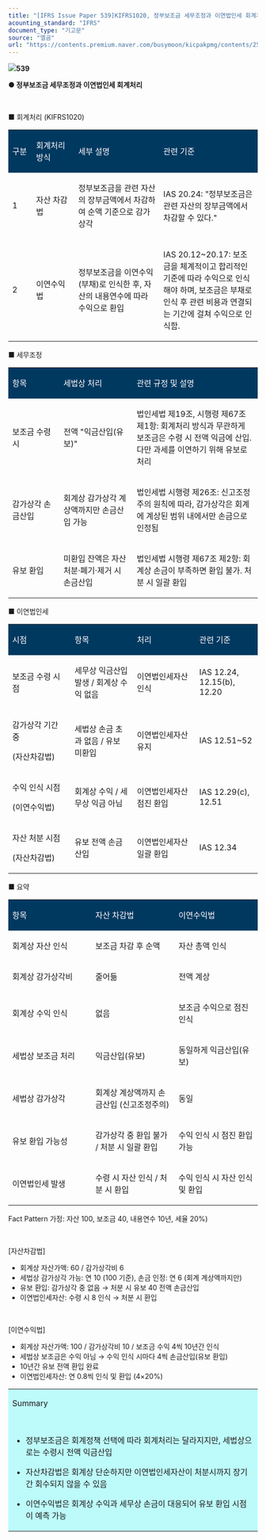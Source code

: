 ```yaml
---
title: "[IFRS Issue Paper 539]KIFRS1020, 정부보조금 세무조정과 이연법인세 회계처리"
acounting_standard: "IFRS"
document_type: "기고문"
source: "엘곰"
url: "https://contents.premium.naver.com/busymoon/kicpakpmg/contents/250409170732425ze"
---
```

![](https://n2.news.naver.com/l.gif?type=content)**539**

**● 정부보조금 세무조정과 이연법인세 회계처리**

​

■ 회계처리 (KIFRS1020)

<table style=""><tbody><tr><td colspan="1" rowspan="1" style="width: 9.56%; height: 40.0px;  background-color: #003960;"><div><p style=""><span style="color:#ffffff;">구분</span></p></div></td><td colspan="1" rowspan="1" style="width: 16.919999999999998%; height: 40.0px;  background-color: #003960;"><div><p style=""><span style="color:#ffffff;">회계처리 방식</span></p></div></td><td colspan="1" rowspan="1" style="width: 34.11%; height: 40.0px;  background-color: #003960;"><div><p style=""><span style="color:#ffffff;">세부 설명</span></p></div></td><td colspan="1" rowspan="1" style="width: 39.41%; height: 40.0px;  background-color: #003960;"><div><p style=""><span style="color:#ffffff;">관련 기준</span></p></div></td></tr><tr><td colspan="1" rowspan="1" style="width: 9.56%; height: 40.0px;  "><div><p style=""><span style="">1</span></p></div></td><td colspan="1" rowspan="1" style="width: 16.919999999999998%; height: 40.0px;  "><div><p style=""><span style="">자산 차감법</span></p></div></td><td colspan="1" rowspan="1" style="width: 34.11%; height: 40.0px;  "><div><p style=""><span style="">정부보조금을 관련 자산의 장부금액에서 차감하여 순액 기준으로 감가상각</span></p></div></td><td colspan="1" rowspan="1" style="width: 39.41%; height: 40.0px;  "><div><p style=""><span style="">IAS 20.24: "정부보조금은 관련 자산의 장부금액에서 차감할 수 있다."</span></p></div></td></tr><tr><td colspan="1" rowspan="1" style="width: 9.56%; height: 40.0px;  "><div><p style=""><span style="">2</span></p></div></td><td colspan="1" rowspan="1" style="width: 16.919999999999998%; height: 40.0px;  "><div><p style=""><span style="">이연수익법</span></p></div></td><td colspan="1" rowspan="1" style="width: 34.11%; height: 40.0px;  "><div><p style=""><span style="">정부보조금을 이연수익(부채)로 인식한 후, 자산의 내용연수에 따라 수익으로 환입</span></p></div></td><td colspan="1" rowspan="1" style="width: 39.41%; height: 40.0px;  "><div><p style=""><span style="">IAS 20.12~20.17: 보조금을 체계적이고 합리적인 기준에 따라 수익으로 인식해야 하며, 보조금은 부채로 인식 후 관련 비용과 연결되는 기간에 걸쳐 수익으로 인식함.</span></p></div></td></tr></tbody></table>

■ 세무조정

<table style=""><tbody><tr><td colspan="1" rowspan="1" style="width: 20.550000000000004%; height: 40.0px;  background-color: #003960;"><div><p style=""><span style="color:#ffffff;">항목</span></p></div></td><td colspan="1" rowspan="1" style="width: 29.369999999999997%; height: 40.0px;  background-color: #003960;"><div><p style=""><span style="color:#ffffff;">세법상 처리</span></p></div></td><td colspan="1" rowspan="1" style="width: 50.10000000000001%; height: 40.0px;  background-color: #003960;"><div><p style=""><span style="color:#ffffff;">관련 규정 및 설명</span></p></div></td></tr><tr><td colspan="1" rowspan="1" style="width: 20.550000000000004%; height: 40.0px;  "><div><p style=""><span style="">보조금 수령 시</span></p></div></td><td colspan="1" rowspan="1" style="width: 29.369999999999997%; height: 40.0px;  "><div><p style=""><span style="">전액 "익금산입(유보)"</span></p></div></td><td colspan="1" rowspan="1" style="width: 50.10000000000001%; height: 40.0px;  "><div><p style=""><span style="">법인세법 제19조, 시행령 제67조 제1항: 회계처리 방식과 무관하게 보조금은 수령 시 전액 익금에 산입. 다만 과세를 이연하기 위해 유보로 처리</span></p></div></td></tr><tr><td colspan="1" rowspan="1" style="width: 20.550000000000004%; height: 40.0px;  "><div><p style=""><span style="">감가상각 손금산입</span></p></div></td><td colspan="1" rowspan="1" style="width: 29.369999999999997%; height: 40.0px;  "><div><p style=""><span style="">회계상 감가상각 계상액까지만 손금산입 가능</span></p></div></td><td colspan="1" rowspan="1" style="width: 50.10000000000001%; height: 40.0px;  "><div><p style=""><span style="">법인세법 시행령 제26조: 신고조정주의 원칙에 따라, 감가상각은 회계에 계상된 범위 내에서만 손금으로 인정됨</span></p></div></td></tr><tr><td colspan="1" rowspan="1" style="width: 20.550000000000004%; height: 40.0px;  "><div><p style=""><span style="">유보 환입</span></p></div></td><td colspan="1" rowspan="1" style="width: 29.369999999999997%; height: 40.0px;  "><div><p style=""><span style="">미환입 잔액은 자산 처분·폐기·제거 시 손금산입</span></p></div></td><td colspan="1" rowspan="1" style="width: 50.10000000000001%; height: 40.0px;  "><div><p style=""><span style="">법인세법 시행령 제67조 제2항: 회계상 손금이 부족하면 환입 불가. 처분 시 일괄 환입</span></p></div></td></tr></tbody></table>

■ 이연법인세

<table style=""><tbody><tr><td colspan="1" rowspan="1" style="width: 25.0%; height: 40.0px;  background-color: #003960;"><div><p style=""><span style="color:#ffffff;">시점</span></p></div></td><td colspan="1" rowspan="1" style="width: 25.0%; height: 40.0px;  background-color: #003960;"><div><p style=""><span style="color:#ffffff;">항목</span></p></div></td><td colspan="1" rowspan="1" style="width: 25.0%; height: 40.0px;  background-color: #003960;"><div><p style=""><span style="color:#ffffff;">처리</span></p></div></td><td colspan="1" rowspan="1" style="width: 25.0%; height: 40.0px;  background-color: #003960;"><div><p style=""><span style="color:#ffffff;">관련 기준</span></p></div></td></tr><tr><td colspan="1" rowspan="1" style="width: 25.0%; height: 40.0px;  "><div><p style=""><span style="">보조금 수령 시점</span></p></div></td><td colspan="1" rowspan="1" style="width: 25.0%; height: 40.0px;  "><div><p style=""><span style="">세무상 익금산입 발생 / 회계상 수익 없음</span></p></div></td><td colspan="1" rowspan="1" style="width: 25.0%; height: 40.0px;  "><div><p style=""><span style="">이연법인세자산 인식</span></p></div></td><td colspan="1" rowspan="1" style="width: 25.0%; height: 40.0px;  "><div><p style=""><span style="">IAS 12.24, 12.15(b), 12.20</span></p></div></td></tr><tr><td colspan="1" rowspan="1" style="width: 25.0%; height: 40.0px;  "><div><p style=""><span style="">감가상각 기간 중</span></p></div><div><p style=""><span style="">(자산차감법)</span></p></div></td><td colspan="1" rowspan="1" style="width: 25.0%; height: 40.0px;  "><div><p style=""><span style="">세법상 손금 초과 없음 / 유보 미환입</span></p></div></td><td colspan="1" rowspan="1" style="width: 25.0%; height: 40.0px;  "><div><p style=""><span style="">이연법인세자산 유지</span></p></div></td><td colspan="1" rowspan="1" style="width: 25.0%; height: 40.0px;  "><div><p style=""><span style="">IAS 12.51~52</span></p></div></td></tr><tr><td colspan="1" rowspan="1" style="width: 25.0%; height: 40.0px;  "><div><p style=""><span style="">수익 인식 시점</span></p></div><div><p style=""><span style="">(이연수익법)</span></p></div></td><td colspan="1" rowspan="1" style="width: 25.0%; height: 40.0px;  "><div><p style=""><span style="">회계상 수익 / 세무상 익금 아님</span></p></div></td><td colspan="1" rowspan="1" style="width: 25.0%; height: 40.0px;  "><div><p style=""><span style="">이연법인세자산 점진 환입</span></p></div></td><td colspan="1" rowspan="1" style="width: 25.0%; height: 40.0px;  "><div><p style=""><span style="">IAS 12.29(c), 12.51</span></p></div></td></tr><tr><td colspan="1" rowspan="1" style="width: 25.0%; height: 40.0px;  "><div><p style=""><span style="">자산 처분 시점</span></p></div><div><p style=""><span style="">(자산차감법)</span></p></div></td><td colspan="1" rowspan="1" style="width: 25.0%; height: 40.0px;  "><div><p style=""><span style="">유보 전액 손금산입</span></p></div></td><td colspan="1" rowspan="1" style="width: 25.0%; height: 40.0px;  "><div><p style=""><span style="">이연법인세자산 일괄 환입</span></p></div></td><td colspan="1" rowspan="1" style="width: 25.0%; height: 40.0px;  "><div><p style=""><span style="">IAS 12.34</span></p></div></td></tr></tbody></table>

■ 요약

<table style=""><tbody><tr><td colspan="1" rowspan="1" style="width: 33.34%; height: 40.0px;  background-color: #003960;"><div><p style=""><span style="color:#ffffff;">항목</span></p></div></td><td colspan="1" rowspan="1" style="width: 33.34%; height: 40.0px;  background-color: #003960;"><div><p style=""><span style="color:#ffffff;">자산 차감법</span></p></div></td><td colspan="1" rowspan="1" style="width: 33.34%; height: 40.0px;  background-color: #003960;"><div><p style=""><span style="color:#ffffff;">이연수익법</span></p></div></td></tr><tr><td colspan="1" rowspan="1" style="width: 33.34%; height: 40.0px;  "><div><p style=""><span style="">회계상 자산 인식</span></p></div></td><td colspan="1" rowspan="1" style="width: 33.34%; height: 40.0px;  "><div><p style=""><span style="">보조금 차감 후 순액</span></p></div></td><td colspan="1" rowspan="1" style="width: 33.34%; height: 40.0px;  "><div><p style=""><span style="">자산 총액 인식</span></p></div></td></tr><tr><td colspan="1" rowspan="1" style="width: 33.34%; height: 40.0px;  "><div><p style=""><span style="">회계상 감가상각비</span></p></div></td><td colspan="1" rowspan="1" style="width: 33.34%; height: 40.0px;  "><div><p style=""><span style="">줄어듦</span></p></div></td><td colspan="1" rowspan="1" style="width: 33.34%; height: 40.0px;  "><div><p style=""><span style="">전액 계상</span></p></div></td></tr><tr><td colspan="1" rowspan="1" style="width: 33.34%; height: 40.0px;  "><div><p style=""><span style="">회계상 수익 인식</span></p></div></td><td colspan="1" rowspan="1" style="width: 33.34%; height: 40.0px;  "><div><p style=""><span style="">없음</span></p></div></td><td colspan="1" rowspan="1" style="width: 33.34%; height: 40.0px;  "><div><p style=""><span style="">보조금 수익으로 점진 인식</span></p></div></td></tr><tr><td colspan="1" rowspan="1" style="width: 33.34%; height: 40.0px;  "><div><p style=""><span style="">세법상 보조금 처리</span></p></div></td><td colspan="1" rowspan="1" style="width: 33.34%; height: 40.0px;  "><div><p style=""><span style="">익금산입(유보)</span></p></div></td><td colspan="1" rowspan="1" style="width: 33.34%; height: 40.0px;  "><div><p style=""><span style="">동일하게 익금산입(유보)</span></p></div></td></tr><tr><td colspan="1" rowspan="1" style="width: 33.34%; height: 40.0px;  "><div><p style=""><span style="">세법상 감가상각</span></p></div></td><td colspan="1" rowspan="1" style="width: 33.34%; height: 40.0px;  "><div><p style=""><span style="">회계상 계상액까지 손금산입 (신고조정주의)</span></p></div></td><td colspan="1" rowspan="1" style="width: 33.34%; height: 40.0px;  "><div><p style=""><span style="">동일</span></p></div></td></tr><tr><td colspan="1" rowspan="1" style="width: 33.34%; height: 40.0px;  "><div><p style=""><span style="">유보 환입 가능성</span></p></div></td><td colspan="1" rowspan="1" style="width: 33.34%; height: 40.0px;  "><div><p style=""><span style="">감가상각 중 환입 불가 / 처분 시 일괄 환입</span></p></div></td><td colspan="1" rowspan="1" style="width: 33.34%; height: 40.0px;  "><div><p style=""><span style="">수익 인식 시 점진 환입 가능</span></p></div></td></tr><tr><td colspan="1" rowspan="1" style="width: 33.34%; height: 40.0px;  "><div><p style=""><span style="">이연법인세 발생</span></p></div></td><td colspan="1" rowspan="1" style="width: 33.34%; height: 40.0px;  "><div><p style=""><span style="">수령 시 자산 인식 / 처분 시 환입</span></p></div></td><td colspan="1" rowspan="1" style="width: 33.34%; height: 40.0px;  "><div><p style=""><span style="">수익 인식 시 자산 인식 및 환입</span></p></div></td></tr></tbody></table>

Fact Pattern 가정: 자산 100, 보조금 40, 내용연수 10년, 세율 20%)

​

\[자산차감법\]

- 회계상 자산가액: 60 / 감가상각비 6
- 세법상 감가상각 가능: 연 10 (100 기준), 손금 인정: 연 6 (회계 계상액까지만)
- 유보 환입: 감가상각 중 없음 → 처분 시 유보 40 전액 손금산입
- 이연법인세자산: 수령 시 8 인식 → 처분 시 환입

​

\[이연수익법\]

- 회계상 자산가액: 100 / 감가상각비 10 / 보조금 수익 4씩 10년간 인식
- 세법상 보조금은 수익 아님 → 수익 인식 시마다 4씩 손금산입(유보 환입)
- 10년간 유보 전액 환입 완료
- 이연법인세자산: 연 0.8씩 인식 및 환입 (4×20%)

<table style=""><tbody><tr><td colspan="3" rowspan="1" style="width: 99.99%; height: 129.0px;  background-color: #bdfbfa;"><div><p style=""><span style="">Summary</span></p><p style=""><span style="">​</span></p><ul><li><p style=""><span style="">정부보조금은 회계정책 선택에 따라 회계처리는 달라지지만, 세법상으로는 수령시 전액 익금산입</span></p></li><li><p style=""><span style="">자산차감법은 회계상 단순하지만 이연법인세자산이 처분시까지 장기간 회수되지 않을 수 있음</span></p></li><li><p style=""><span style="">이연수익법은 회계상 수익과 세무상 손금이 대응되어 유보 환입 시점이 예측 가능</span></p></li></ul></div></td></tr></tbody></table>

​